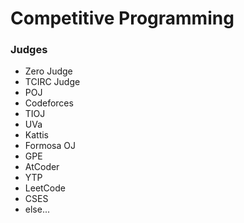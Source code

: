 # Competitive Programming
### **Judges**
* Zero Judge
* TCIRC Judge
* POJ
* Codeforces
* TIOJ
* UVa
* Kattis
* Formosa OJ
* GPE
* AtCoder
* YTP
* LeetCode
* CSES
* else...